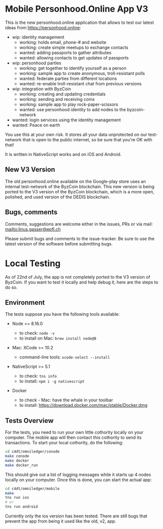 # Mobile Personhood.Online App V3

This is the new personhood.online application that allows to test our latest ideas from https://personhood.online:

- wip: identity management
  - working: holds email, phone-# and website
  - working: create simple meetups to exchange contacts
  - wanted: adding passports to gather attributes 
  - wanted: allowing contacts to get updates of passports
- wip: personhood parties
  - working: get together to identify yourself as a person
  - working: sample app to create anonymous, troll-resistant polls
  - wanted: federate parties from different locations
  - wanted: re-enable troll-resistant chat from previous versions
- wip: integration with ByzCoin
  - working: creating and updating credentials
  - working: sending and receiving coins
  - working: sample app to play rock-paper-scissors
  - wanted: use personhood identity to add nodes to the byzcoin-network  
- wanted: login services using the identity management
- wanted: Peace on earth

You use this at your own risk. It stores all your data unprotected on our test-network that is open to the public internet, 
so be sure that you're OK with that!

It is written in NativeScript works and on iOS and Android.

## New V3 Version

The old personhood.online available on the Google-play store uses an internal test-network of the ByzCoin
blockchain. This new version is being ported to the V3 version of the ByzCoin blockchain, which is a more open, 
polished, and used version of the DEDIS blockchain.

## Bugs, comments

Comments, suggestions are welcome either in the issues, PRs or via mail: <mailto:linus.gasser@epfl.ch>

Please submit bugs and comments to the issue-tracker. Be sure to use the latest version of the software before
submitting bugs.

# Local Testing

As of 22nd of July, the app is not completely ported to the V3 version of ByzCoin. If you want to test it
locally and help debug it, here are the steps to do so.

## Environment

The tests suppose you have the following tools available:

- Node == 8.16.0
    - to check: `node -v`
    - to install on Mac: `brew install node@8`

- Mac: XCode >= 10.2
    - command-line tools: `xcode-select --install`

- NativeScript >= 5.1
    - to check: `tns info`
    - to install: `npm i -g nativescript`
    
- Docker
    - to check - Mac: have the whale in your toolbar
    - to install: https://download.docker.com/mac/stable/Docker.dmg  

## Tests Overview

For the tests, you need to run your own little cothority locally on your computer. The mobile app will then
contact this cothority to send its transactions. To start your local cothority, do the following:

```bash
cd c4dt/omniledger/conode
make conode
make docker
make docker_run
```

This should give out a list of logging messages while it starts up 4 nodes locally on your computer. Once
this is done, you can start the actual app:

```bash
cd c4dt/omniledger/mobile
make
tns run ios
# or
tns run android
```

Currently only the ios version has been tested. There are still bugs that prevent the app from being it
used like the old, v2, app.
